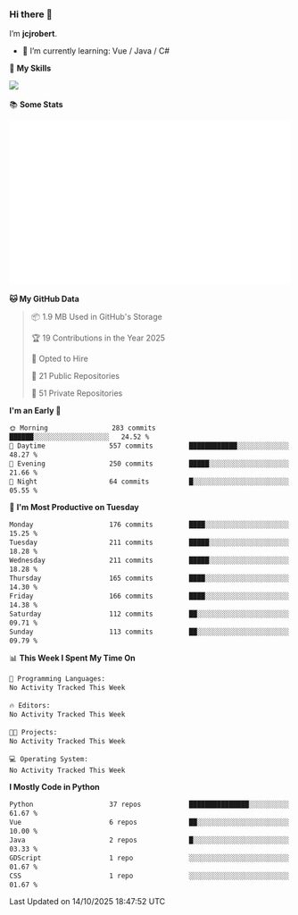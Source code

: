 ### Hi there 👋

I’m **jcjrobert**.

- 🌱 I’m currently learning: Vue / Java / C#

🌟 **My Skills**

![](https://img.shields.io/badge/-Python-3e74a2?style=flat-square&logo=Python&logoColor=fff)

📚 **Some Stats**

![](https://github.com/jcjrobert/github-stats/blob/master/generated/overview.svg)

<!--START_SECTION:waka-->
**🐱 My GitHub Data** 

> 📦 1.9 MB Used in GitHub's Storage 
 > 
> 🏆 19 Contributions in the Year 2025
 > 
> 💼 Opted to Hire
 > 
> 📜 21 Public Repositories 
 > 
> 🔑 51 Private Repositories 
 > 
**I'm an Early 🐤** 

```text
🌞 Morning                283 commits         ██████░░░░░░░░░░░░░░░░░░░   24.52 % 
🌆 Daytime                557 commits         ████████████░░░░░░░░░░░░░   48.27 % 
🌃 Evening                250 commits         █████░░░░░░░░░░░░░░░░░░░░   21.66 % 
🌙 Night                  64 commits          █░░░░░░░░░░░░░░░░░░░░░░░░   05.55 % 
```
📅 **I'm Most Productive on Tuesday** 

```text
Monday                   176 commits         ████░░░░░░░░░░░░░░░░░░░░░   15.25 % 
Tuesday                  211 commits         █████░░░░░░░░░░░░░░░░░░░░   18.28 % 
Wednesday                211 commits         █████░░░░░░░░░░░░░░░░░░░░   18.28 % 
Thursday                 165 commits         ████░░░░░░░░░░░░░░░░░░░░░   14.30 % 
Friday                   166 commits         ████░░░░░░░░░░░░░░░░░░░░░   14.38 % 
Saturday                 112 commits         ██░░░░░░░░░░░░░░░░░░░░░░░   09.71 % 
Sunday                   113 commits         ██░░░░░░░░░░░░░░░░░░░░░░░   09.79 % 
```


📊 **This Week I Spent My Time On** 

```text
💬 Programming Languages: 
No Activity Tracked This Week

🔥 Editors: 
No Activity Tracked This Week

🐱‍💻 Projects: 
No Activity Tracked This Week

💻 Operating System: 
No Activity Tracked This Week
```

**I Mostly Code in Python** 

```text
Python                   37 repos            ███████████████░░░░░░░░░░   61.67 % 
Vue                      6 repos             ██░░░░░░░░░░░░░░░░░░░░░░░   10.00 % 
Java                     2 repos             █░░░░░░░░░░░░░░░░░░░░░░░░   03.33 % 
GDScript                 1 repo              ░░░░░░░░░░░░░░░░░░░░░░░░░   01.67 % 
CSS                      1 repo              ░░░░░░░░░░░░░░░░░░░░░░░░░   01.67 % 
```




 Last Updated on 14/10/2025 18:47:52 UTC
<!--END_SECTION:waka-->
